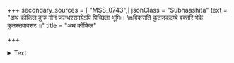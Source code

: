 +++
secondary_sources = [ "MSS_0743",]
jsonClass = "Subhaashita"
text = "अथ कोकिल कुरु मौनं जलधरसमयेऽपि पिच्छिला भूमिः।  \nविकसति कुटजकदम्बे वक्तरि भेके कुतस्तवावसरः॥"
title = "अथ कोकिल"

+++

<details><summary>Text</summary>

अथ कोकिल कुरु मौनं जलधरसमयेऽपि पिच्छिला भूमिः।  
विकसति कुटजकदम्बे वक्तरि भेके कुतस्तवावसरः॥
</details>
